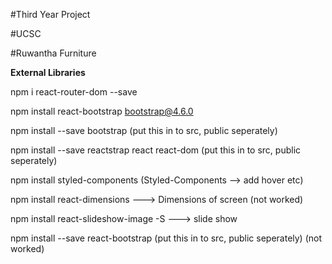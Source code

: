 #Third Year Project

#UCSC

#Ruwantha Furniture

**External Libraries**

npm i react-router-dom --save

npm install react-bootstrap bootstrap@4.6.0

npm install --save bootstrap (put this in to src, public seperately)

npm install --save reactstrap react react-dom (put this in to src, public seperately)

npm install styled-components (Styled-Components --> add hover etc)

npm install react-dimensions ---> Dimensions of screen (not worked)

npm install react-slideshow-image -S ---> slide show

npm install --save react-bootstrap (put this in to src, public seperately) (not worked)